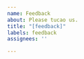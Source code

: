 ```yaml
---
name: Feedback
about: Please tucao us.
title: "[feedback]"
labels: feedback
assignees: ''

---
```



